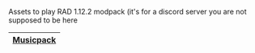 Assets to play RAD 1.12.2 modpack (it's for a discord server you are not supposed to be here

| [Musicpack](https://github.com/b1ackboidexe/radmodassets/files/9840006/BDcraft.Sounds.MC112.zip) |
|-----------|
